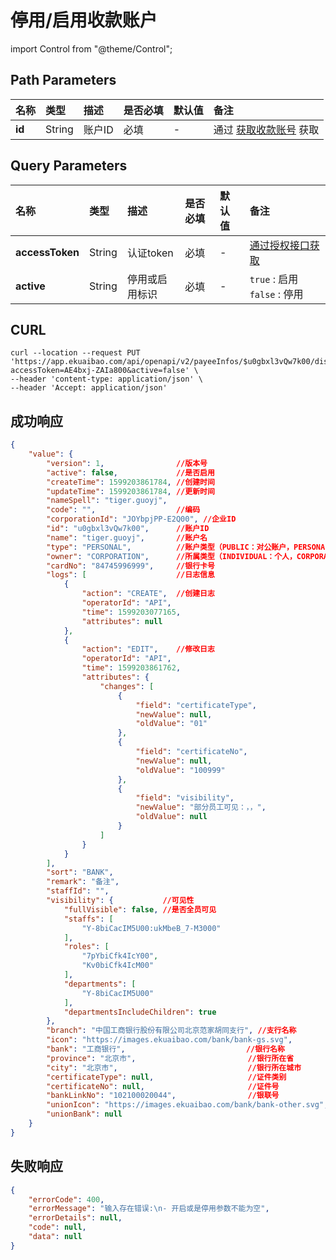 # 停用/启用收款账户

import Control from "@theme/Control";

<Control
method="PUT"
url="/api/openapi/v2/payeeInfos/$`id`/disableOrEnableAccount"
/>

## Path Parameters

| 名称 | 类型 | 描述 | 是否必填 | 默认值 | 备注 |
| :--- | :--- | :--- | :--- |:--- | :--- |
| **id** | String | 账户ID | 必填 | - | 通过 [获取收款账号](/docs/open-api/pay/get-payeeInfos) 获取 |   

## Query Parameters

| 名称 | 类型 | 描述 | 是否必填 | 默认值 | 备注 |
| :--- | :--- | :--- | :--- |:--- | :--- |
| **accessToken** | String | 认证token	 | 必填  | - | [通过授权接口获取](/docs/open-api/getting-started/auth) |
| **active**      | String | 停用或启用标识 | 必填  | - | `true` : 启用 &emsp; `false` : 停用 |

## CURL
```shell
curl --location --request PUT 'https://app.ekuaibao.com/api/openapi/v2/payeeInfos/$u0gbxl3vQw7k00/disableOrEnableAccount?accessToken=AE4bxj-ZAIa800&active=false' \
--header 'content-type: application/json' \
--header 'Accept: application/json'
```

## 成功响应
```json
{
    "value": {
        "version": 1,                //版本号
        "active": false,             //是否启用
        "createTime": 1599203861784, //创建时间
        "updateTime": 1599203861784, //更新时间
        "nameSpell": "tiger.guoyj", 
        "code": "",                  //编码
        "corporationId": "JOYbpjPP-E2Q00", //企业ID
        "id": "u0gbxl3vQw7k00",      //账户ID
        "name": "tiger.guoyj",       //账户名
        "type": "PERSONAL",          //账户类型（PUBLIC：对公账户，PERSONAL：个人账户）
        "owner": "CORPORATION",      //所属类型（INDIVIDUAL：个人，CORPORATION：企业）
        "cardNo": "84745996999",     //银行卡号
        "logs": [                    //日志信息
            {
                "action": "CREATE",  //创建日志
                "operatorId": "API",
                "time": 1599203077165,
                "attributes": null
            },
            {
                "action": "EDIT",    //修改日志
                "operatorId": "API",
                "time": 1599203861762,
                "attributes": {
                    "changes": [
                        {
                            "field": "certificateType",
                            "newValue": null,
                            "oldValue": "01"
                        },
                        {
                            "field": "certificateNo",
                            "newValue": null,
                            "oldValue": "100999"
                        },
                        {
                            "field": "visibility",
                            "newValue": "部分员工可见：，，",
                            "oldValue": null
                        }
                    ]
                }
            }
        ],
        "sort": "BANK",
        "remark": "备注",
        "staffId": "",
        "visibility": {           //可见性
            "fullVisible": false, //是否全员可见
            "staffs": [
                "Y-8biCacIM5U00:ukMbeB_7-M3000"
            ],
            "roles": [
                "7pYbiCfk4IcY00",
                "Kv0biCfk4IcM00"
            ],
            "departments": [
                "Y-8biCacIM5U00"
            ],
            "departmentsIncludeChildren": true
        },
        "branch": "中国工商银行股份有限公司北京范家胡同支行", //支行名称
        "icon": "https://images.ekuaibao.com/bank/bank-gs.svg",
        "bank": "工商银行",                           //银行名称
        "province": "北京市",                         //银行所在省
        "city": "北京市",                             //银行所在城市
        "certificateType": null,                     //证件类别
        "certificateNo": null,                       //证件号
        "bankLinkNo": "102100020044",                //银联号
        "unionIcon": "https://images.ekuaibao.com/bank/bank-other.svg",
        "unionBank": null
    }
}
```

## 失败响应
```json
{
    "errorCode": 400,
    "errorMessage": "输入存在错误:\n- 开启或是停用参数不能为空",
    "errorDetails": null,
    "code": null,
    "data": null
}
```